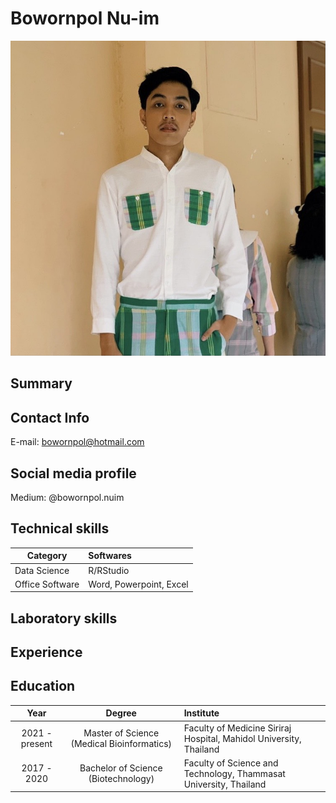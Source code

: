 # Bowornpol Nu-im
![](bowornpol.jpg)

## Summary


## Contact Info

E-mail: bowornpol@hotmail.com

## Social media profile

Medium: @bowornpol.nuim

## Technical skills

| Category | Softwares |
|----------|:----------|
|Data Science| R/RStudio|
|Office Software| Word, Powerpoint, Excel|

## Laboratory skills


## Experience


## Education

| Year | Degree | Institute |
|:---------:|:---------:|:-----------|
| 2021 - present | Master of Science (Medical Bioinformatics) | Faculty of Medicine Siriraj Hospital, Mahidol University, Thailand |
| 2017 - 2020 | Bachelor of Science (Biotechnology) | Faculty of Science and Technology, Thammasat University, Thailand |

